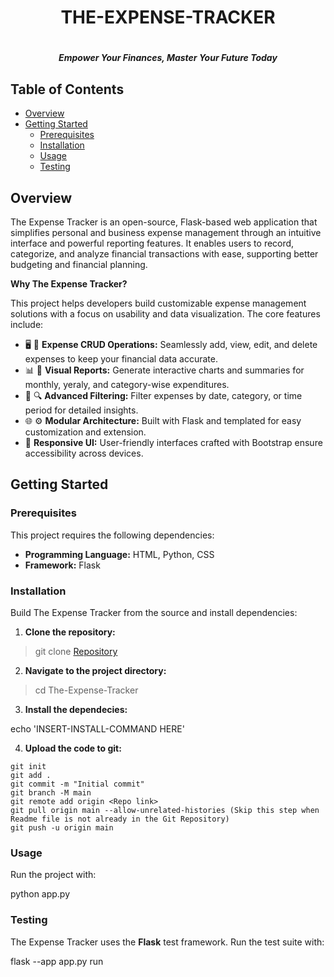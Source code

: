# <center>**THE-EXPENSE-TRACKER**</center>
# <h4 align=center> *Empower Your Finances, Master Your Future Today* </h4>

## **Table of Contents**
+ [Overview](#overview)
+ [Getting Started](#getting-started)
  + [Prerequisites](#prerequisites)
  + [Installation](#installation)
  + [Usage](#usage)
  + [Testing](#testing)

## **Overview** 
The Expense Tracker is an open-source, Flask-based web application that simplifies personal and business expense management through an intuitive interface and powerful reporting features. It enables users to record, categorize, and analyze financial transactions with ease, supporting better budgeting and financial planning.

**Why The Expense Tracker?**

This project helps developers build customizable expense management solutions with a focus on usability and data visualization. The core features include:
- 🖥️ 🧾 **Expense CRUD Operations:** Seamlessly add, view, edit, and delete expenses to keep your financial data accurate.
- 📊 🎨 **Visual Reports:** Generate interactive charts and summaries for monthly, yeraly, and category-wise expenditures.
- 📅 🔍 **Advanced Filtering:** Filter expenses by date, category, or time period for detailed insights.
- 🌐 ⚙️ **Modular Architecture:** Built with Flask and templated for easy customization and extension.
- 📱 **Responsive UI:** User-friendly interfaces crafted with Bootstrap ensure accessibility across devices.

## **Getting Started**
### **Prerequisites**
This project requires the following dependencies:
- **Programming Language:** HTML, Python, CSS
- **Framework:** Flask

### **Installation**
Build The Expense Tracker from the source and install dependencies:
1. **Clone the repository:**
> git clone [Repository](https://github.com/ra0525/The-Expense-Tracker.git)

2. **Navigate to the project directory:**
> cd The-Expense-Tracker

3. **Install the dependecies:**<br/>

echo 'INSERT-INSTALL-COMMAND HERE'

4. **Upload the code to git:**
```
git init
git add .
git commit -m "Initial commit"
git branch -M main
git remote add origin <Repo link>
git pull origin main --allow-unrelated-histories (Skip this step when Readme file is not already in the Git Repository)
git push -u origin main
```
### **Usage**
Run the project with:<br/>

python app.py

### **Testing**
The Expense Tracker uses the **Flask** test framework. Run the test suite with:<br/>

flask --app app.py run